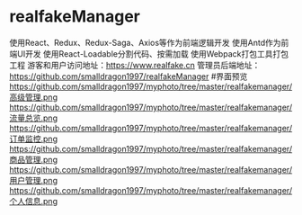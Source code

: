 # realfakeManager
使用React、Redux、Redux-Saga、Axios等作为前端逻辑开发
使用Antd作为前端UI开发
使用React-Loadable分割代码、按需加载
使用Webpack打包工具打包工程
游客和用户访问地址：https://www.realfake.cn
管理员后端地址：https://github.com/smalldragon1997/realfakeManager
#界面预览
https://github.com/smalldragon1997/myphoto/tree/master/realfakemanager/高级管理.png
https://github.com/smalldragon1997/myphoto/tree/master/realfakemanager/流量总览.png
https://github.com/smalldragon1997/myphoto/tree/master/realfakemanager/订单监控.png
https://github.com/smalldragon1997/myphoto/tree/master/realfakemanager/商品管理.png
https://github.com/smalldragon1997/myphoto/tree/master/realfakemanager/用户管理.png
https://github.com/smalldragon1997/myphoto/tree/master/realfakemanager/个人信息.png
